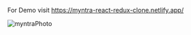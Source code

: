 For Demo visit
https://myntra-react-redux-clone.netlify.app/

![myntraPhoto](https://github.com/sparshbarolia/myntra-clone-project/assets/107509768/eddc44ce-8ee8-4887-bffe-781a0ff549b4)
